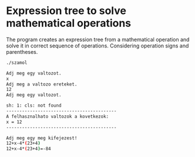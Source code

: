 # Expression tree to solve mathematical operations

The program creates an expression tree from a mathematical operation and solve it in correct sequence of operations. Considering operation signs and parentheses.


```bash
./szamol

Adj meg egy valtozot.
x
Adj meg a valtozo ereteket.
12
Adj meg egy valtozot.

sh: 1: cls: not found
------------------------------------------
A felhasznalhato valtozok a kovetkezok:
x = 12
------------------------------------------

Adj meg egy meg kifejezest!
12+x-4*(23+4)
12+x-4*(23+4)=-84

```